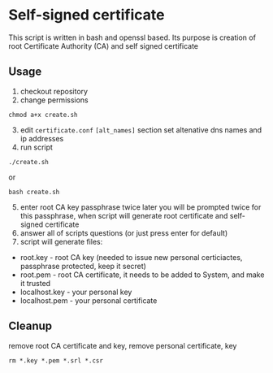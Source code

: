 # Self-signed certificate

This script is written in bash and openssl based. Its purpose is creation of root Certificate Authority (CA)
and self signed certificate


## Usage
1. checkout repository
2. change permissions
```shell
chmod a+x create.sh
```
3. edit `certificate.conf` `[alt_names]` section
set altenative dns names and ip addresses
4. run script
```shell
./create.sh
```
or
```shell
bash create.sh
```
5. enter root CA key passphrase twice
later you will be prompted twice for this passphrase, when script will generate root certificate and self-signed certificate
6. answer all of scripts questions (or just press enter for default)
7. script will generate files:
* root.key - root CA key (needed to issue new personal certiciactes, passphrase protected, keep it secret)
* root.pem - root CA certificate, it needs to be added to System, and make it trusted
* localhost.key - your personal key
* localhost.pem - your personal certificate

## Cleanup

remove root CA certificate and key, remove personal certificate, key
```shell
rm *.key *.pem *.srl *.csr
```
